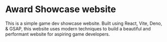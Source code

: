 # Award Showcase website

This is a simple game dev showcase website. Built using React, Vite, Deno, & GSAP, this website uses modern techniques to build a beautiful and 
performant website for aspiring game developers. 
